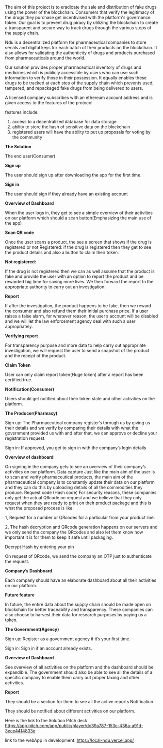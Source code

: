 The aim of this project is to eradicate the sale and distribution of fake drugs using the power of the blockchain. Consumers that verify the legitimacy of the drugs they purchase get incentivised with the platform's governance token. Our goal is to prevent drug piracy by utilizing the blockchain to create a transparent and secure way to track drugs through the various steps of the supply chain.

Ndu is a decentralized platform for pharmaceutical companies to store serials and digital keys for each batch of their products on the blockchain.
It also allows for validating the authenticity of drugs and products purchased from pharmaceuticals around the world.

Our solution provides proper pharmaceutical inventory of drugs and medicines which is publicly accessible by users who can use such information to verify those in their possession. It equally enables these drugs to be tracked at each step of the supply chain which prevents used, tampered, and repackaged fake drugs from being delivered to users.

A licensed company subscribes with an ethereum account address and is given access to the features of the protocol

features include:
1. access to a decentralized database for  data storage
2. ability to store the hash of sensitive data on the blockchain
3. registered users will have the ability to put up proposals for voting by the community

**The Solution**

The end user(Consumer)

**Sign up**

The user should sign up after downloading the app for the first time. 

**Sign in**

The user should sign if they already have an existing account

**Overview of Dashboard**

When the user logs in, they get to see a simple overview of their activities on our platform which should a scan button(Emphasizing the main use of the app)

**Scan QR code**

Once the user scans a product, the see a screen that shows if the drug is registered or not 
Registered:  if the drug is registered then they get to see the product details and also a button to claim their token.

**Not registered:** 

If the drug is not registered then we can as well assume that the product is fake and provide the user with an option to report the product and be rewarded big time for saving more lives. We then forward the report to the appropriate authority to carry out an investigation.

**Report**

If after the investigation, the product happens to be fake, then we reward the consumer and also refund them their initial purchase price.
If a user raises a false alarm, for whatever reason, the user’s account will be disabled and we will let the law enforcement agency deal with such a user appropriately.

**Verifying report**

For transparency purpose and more data to help carry out appropriate investigation, we will request the user to send a snapshot of the product and the receipt of the product.


**Claim Token**

User can only claim report token(Huge token) after a report has been certified true.

**Notification(Consumer)**

Users should get notified about their token state and other activities on the platform.


**The Producer(Pharmacy)**

Sign up:
The Pharmaceutical company register’s through us by giving us their details and we verify by comparing their details with what the government provided us with and after that, we can  approve or decline your registration request.

Sign in:
If approved, you get to sign in with the company’s login details

**Overview of dashboard**

On signing in the company gets to see an overview of  their company’s activities on our platform.
Data capture
Just like the main aim of the user is to scan and verify pharmaceutical products, the main aim of the pharmaceutical company is to constantly update their data on our platform and they can do this by uploading details of all the commodities they produce.
Request code (Hash code)
For security reasons, these companies only get the actual QRcode on request and we believe that they only request when they are ready to print on their product package and this is what the proposed process is like:


1, Request for a number or QRcodes for a particular from your product line.

2, The hash decryption and QRcode generation happens on our servers and we only send the company the QRcodes and also let them know how important it is for them to keep it safe until packaging.


Decrypt Hash by entering your pin

On request of QRcode, we send the company an OTP just to authenticate the request.

**Company’s Dashboard**

Each company should have an elaborate dashboard about all their activities on our platform.

**Future feature**

In future, the entire data about the supply chain should be made open on blockchain for better traceability and transparency.
These companies can also choose to harvest their data for research purposes by paying us a token.


**The Government(Agency)**

Sign up:
Register as a government agency if it’s your first time.

Sign in:
Sign in if an account already exists.

**Overview of Dashboard**

See overview of all activities on the platform and the dashboard should be expandible. The government should also be able to see all the details of a specific company to enable them carry out proper taxing and other activities.

**Report**

They should be a section for them to see all the active reports
Notification

They should be notified about different activities on our platform.

Here is the link to the Solution Pitch deck https://app.pitch.com/app/public/player/dc39a787-153c-436a-a91d-3ece4414833e

link to the webApp in development: https://local-ndu.vercel.app/


 
